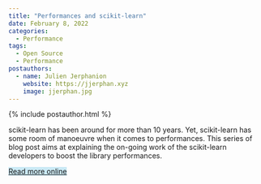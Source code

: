 ```yaml
---
title: "Performances and scikit-learn"
date: February 8, 2022
categories:
  - Performance
tags:
  - Open Source
  - Performance
postauthors:
  - name: Julien Jerphanion
    website: https://jjerphan.xyz
    image: jjerphan.jpg
---
```


<div>
  {% include postauthor.html %}
</div>

scikit-learn has been around for more than 10 years.
Yet, scikit-learn has some room of manoeuvre when it comes to performances.
This series of blog post aims at explaining the on-going work of the scikit-learn developers to boost the library performances.

<span style="background-color: #CAE9F5;">  [Read more online](https://jjerphan.xyz/sklearn-perf.html) </span>
